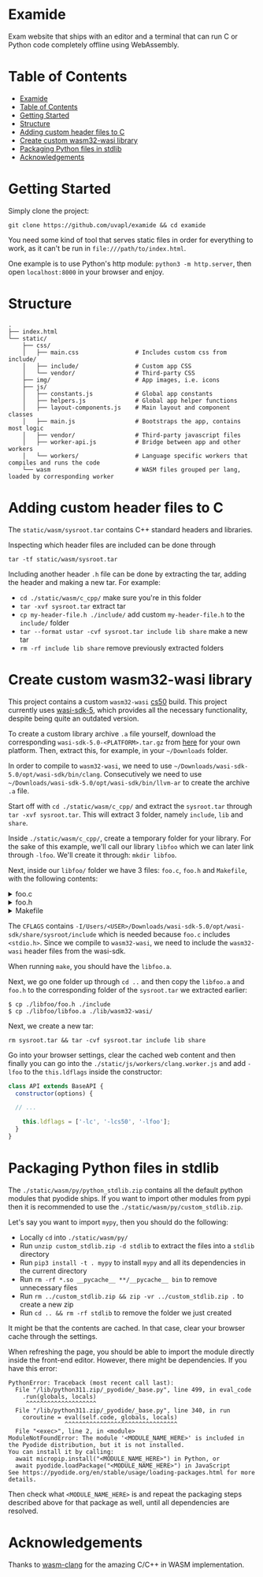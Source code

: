 # Examide

Exam website that ships with an editor and a terminal that can run C or Python
code completely offline using WebAssembly.

# Table of Contents

- [Examide](#examide)
- [Table of Contents](#table-of-contents)
- [Getting Started](#getting-started)
- [Structure](#structure)
- [Adding custom header files to C](#adding-custom-header-files-to-c)
- [Create custom wasm32-wasi library](#create-custom-wasm32-wasi-library)
- [Packaging Python files in stdlib](#packaging-python-files-in-stdlib)
- [Acknowledgements](#acknowledgements)

# Getting Started

Simply clone the project:

```
git clone https://github.com/uvapl/examide && cd examide
```

You need some kind of tool that serves static files in order for everything to
work, as it can't be run in `file:///path/to/index.html`.

One example is to use Python's http module: `python3 -m http.server`, then open
`localhost:8000` in your browser and enjoy.

# Structure

```
.
├── index.html
└── static/
    ├── css/
    │   ├── main.css                # Includes custom css from include/
    │   ├── include/                # Custom app CSS
    │   └── vendor/                 # Third-party CSS
    ├── img/                        # App images, i.e. icons
    ├── js/
    │   ├── constants.js            # Global app constants
    │   ├── helpers.js              # Global app helper functions
    │   ├── layout-components.js    # Main layout and component classes
    │   ├── main.js                 # Bootstraps the app, contains most logic
    │   ├── vendor/                 # Third-party javascript files
    │   ├── worker-api.js           # Bridge between app and other workers
    │   └── workers/                # Language specific workers that compiles and runs the code
    └── wasm                        # WASM files grouped per lang, loaded by corresponding worker
```

# Adding custom header files to C

The `static/wasm/sysroot.tar` contains C++ standard headers and libraries.

Inspecting which header files are included can be done through

```
tar -tf static/wasm/sysroot.tar
```

Including another header `.h` file can be done by extracting the tar, adding the
header and making a new tar. For example:

- `cd ./static/wasm/c_cpp/` make sure you're in this folder
- `tar -xvf sysroot.tar` extract tar
- `cp my-header-file.h ./include/` add custom `my-header-file.h` to the
`include/` folder
- `tar --format ustar -cvf sysroot.tar include lib share` make a new tar
- `rm -rf include lib share` remove previously extracted folders

# Create custom wasm32-wasi library

This project contains a custom `wasm32-wasi`
[cs50](https://github.com/cs50/libcs50) build. This project currently uses
[wasi-sdk-5](https://github.com/WebAssembly/wasi-sdk/releases/tag/wasi-sdk-5),
which provides all the necessary functionality, despite being quite an outdated
version.

To create a custom library archive `.a` file yourself, download the
corresponding `wasi-sdk-5.0-<PLATFORM>.tar.gz` from
[here](https://github.com/WebAssembly/wasi-sdk/releases/tag/wasi-sdk-5) for your
own platform. Then, extract this, for example, in your `~/Downloads` folder.

In order to compile to `wasm32-wasi`, we need to use
`~/Downloads/wasi-sdk-5.0/opt/wasi-sdk/bin/clang`. Consecutively we need to use
`~/Downloads/wasi-sdk-5.0/opt/wasi-sdk/bin/llvm-ar` to create the archive `.a`
file.

Start off with `cd ./static/wasm/c_cpp/` and extract the `sysroot.tar` through
`tar -xvf sysroot.tar`. This will extract 3 folder, namely `include`, `lib` and
`share`.

Inside `./static/wasm/c_cpp/`, create a temporary folder for your library. For
the sake of this example, we'll call our library `libfoo` which we can later
link through `-lfoo`. We'll create it through: `mkdir libfoo`.

Next, inside our `libfoo/` folder we have 3 files: `foo.c`, `foo.h` and
`Makefile`, with the following contents:

<details>
<summary>foo.c</summary>

```c
#include <stdio.h>
#include "foo.h"

void say_hello() {
    printf("Hello from foo!\n");
}
```
</details>

<details>
<summary>foo.h</summary>

```c
#ifndef FOO_H
#define FOO_H

void say_hello();

#endif /* FOO_H */
```
</details>

<details>
<summary>Makefile</summary>

```makefile
CC = /Users/<USER>/Downloads/wasi-sdk-5.0/opt/wasi-sdk/bin/clang --sysroot=/Users/<USER>/Downloads/wasi-sdk-5.0/opt/wasi-sdk/share/sysroot
AR = /Users/<USER>/Downloads/wasi-sdk-5.0/opt/wasi-sdk/bin/llvm-ar
CFLAGS = -Wall -Wextra -I/Users/<USER>/Downloads/wasi-sdk-5.0/opt/wasi-sdk/share/sysroot/include

all: libfoo.a

libfoo.a: foo.o
	$(AR) rcs $@ $^

foo.o: foo.c foo.h
	$(CC) $(CFLAGS) -c -o $@ $<

clean:
	rm -f libfoo.a foo.o
```
</details>

The `CFLAGS` contains 
`-I/Users/<USER>/Downloads/wasi-sdk-5.0/opt/wasi-sdk/share/sysroot/include` 
which is needed because `foo.c` includes `<stdio.h>`. Since we compile to
`wasm32-wasi`, we need to include the `wasm32-wasi` header files from the
wasi-sdk.

When running `make`, you should have the `libfoo.a`.

Next, we go one folder up through `cd ..` and then copy the `libfoo.a` and
`foo.h` to the corresponding folder of the `sysroot.tar` we extracted earlier:

```
$ cp ./libfoo/foo.h ./include
$ cp ./libfoo/libfoo.a ./lib/wasm32-wasi/
```

Next, we create a new tar:

```
rm sysroot.tar && tar -cvf sysroot.tar include lib share
```

Go into your browser settings, clear the cached web content and then finally you
can go into the `./static/js/workers/clang.worker.js` and add `-lfoo` to the
`this.ldflags` inside the constructor:

```javascript
class API extends BaseAPI {
  constructor(options) {

  // ...

    this.ldflags = ['-lc', '-lcs50', '-lfoo'];
  }
}
```

# Packaging Python files in stdlib

The `./static/wasm/py/python_stdlib.zip` contains all the default python modules
that pyodide ships. If you want to import other modules from pypi then it is
recommended to use the `./static/wasm/py/custom_stdlib.zip`.

Let's say you want to import `mypy`, then you should do the following:

- Locally `cd` into `./static/wasm/py/`
- Run `unzip custom_stdlib.zip -d stdlib` to extract the files into a `stdlib` directory
- Run `pip3 install -t . mypy` to install `mypy` and all its dependencies in the current directory
- Run `rm -rf *.so __pycache__ **/__pycache__ bin` to remove unnecessary files
- Run `rm ../custom_stdlib.zip && zip -vr ../custom_stdlib.zip .` to create a new zip
- Run `cd .. && rm -rf stdlib` to remove the folder we just created

It might be that the contents are cached. In that case, clear your browser cache
through the settings.

When refreshing the page, you should be able to import the module directly
inside the front-end editor. However, there might be dependencies. If you have
this error:

```
PythonError: Traceback (most recent call last):
  File "/lib/python311.zip/_pyodide/_base.py", line 499, in eval_code
    .run(globals, locals)
     ^^^^^^^^^^^^^^^^^^^^
  File "/lib/python311.zip/_pyodide/_base.py", line 340, in run
    coroutine = eval(self.code, globals, locals)
                ^^^^^^^^^^^^^^^^^^^^^^^^^^^^^^^^
  File "<exec>", line 2, in <module>
ModuleNotFoundError: The module '<MODULE_NAME_HERE>' is included in the Pyodide distribution, but it is not installed.
You can install it by calling:
  await micropip.install("<MODULE_NAME_HERE>") in Python, or
  await pyodide.loadPackage("<MODULE_NAME_HERE>") in JavaScript
See https://pyodide.org/en/stable/usage/loading-packages.html for more details.
```

Then check what `<MODULE_NAME_HERE>` is and repeat the packaging steps described
above for that package as well, until all dependencies are resolved.

# Acknowledgements

Thanks to [wasm-clang](https://github.com/binji/wasm-clang) for the amazing
C/C++ in WASM implementation.
